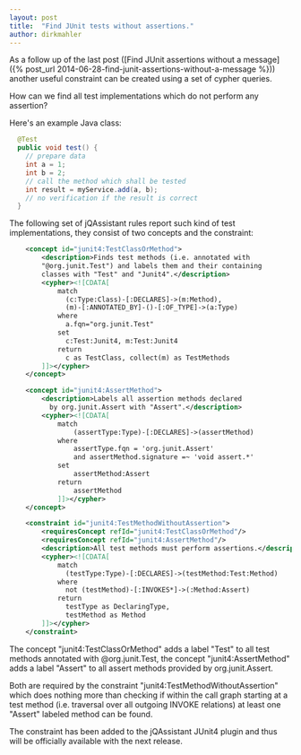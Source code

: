 ```yaml
---
layout: post
title:  "Find JUnit tests without assertions."
author: dirkmahler
---
```


As a follow up of the last post ([Find JUnit assertions without a message]({% post_url 2014-06-28-find-junit-assertions-without-a-message %})) another useful constraint can be created using a set of cypher queries.

How can we find all test implementations which do not perform any assertion?

Here's an example Java class:

```java
  @Test
  public void test() {
    // prepare data
    int a = 1;
	int b = 2;
	// call the method which shall be tested
	int result = myService.add(a, b);
	// no verification if the result is correct
  }
```

The following set of jQAssistant rules report such kind of test implementations, they consist of two concepts and the constraint:

```xml
    <concept id="junit4:TestClassOrMethod">
        <description>Finds test methods (i.e. annotated with
		"@org.junit.Test") and labels them and their containing
		classes with "Test" and "Junit4".</description>
        <cypher><![CDATA[
            match
              (c:Type:Class)-[:DECLARES]->(m:Method),
			  (m)-[:ANNOTATED_BY]-()-[:OF_TYPE]->(a:Type)
            where
              a.fqn="org.junit.Test"
            set
              c:Test:Junit4, m:Test:Junit4
            return
              c as TestClass, collect(m) as TestMethods
        ]]></cypher>
    </concept>

    <concept id="junit4:AssertMethod">
        <description>Labels all assertion methods declared
  		  by org.junit.Assert with "Assert".</description>
        <cypher><![CDATA[
            match
				(assertType:Type)-[:DECLARES]->(assertMethod)
            where
				assertType.fqn = 'org.junit.Assert'
				and assertMethod.signature =~ 'void assert.*'
            set
				assertMethod:Assert
            return
				assertMethod
            ]]></cypher>
    </concept>

    <constraint id="junit4:TestMethodWithoutAssertion">
        <requiresConcept refId="junit4:TestClassOrMethod"/>
        <requiresConcept refId="junit4:AssertMethod"/>
        <description>All test methods must perform assertions.</description>
        <cypher><![CDATA[
			match
			  (testType:Type)-[:DECLARES]->(testMethod:Test:Method)
			where
			  not (testMethod)-[:INVOKES*]->(:Method:Assert)
			return
			  testType as DeclaringType,
			  testMethod as Method
        ]]></cypher>
    </constraint>
```	

The concept "junit4:TestClassOrMethod" adds a label "Test" to all test methods annotated with @org.junit.Test, the concept "junit4:AssertMethod" adds a label "Assert" to all assert methods provided by org.junit.Assert.

Both are required by the constraint "junit4:TestMethodWithoutAssertion" which does nothing more than checking if within the call graph starting at a test method (i.e. traversal over all outgoing INVOKE relations) at least one "Assert" labeled method can be found.

The constraint has been added to the jQAssistant JUnit4 plugin and thus will be officially available with the next release.